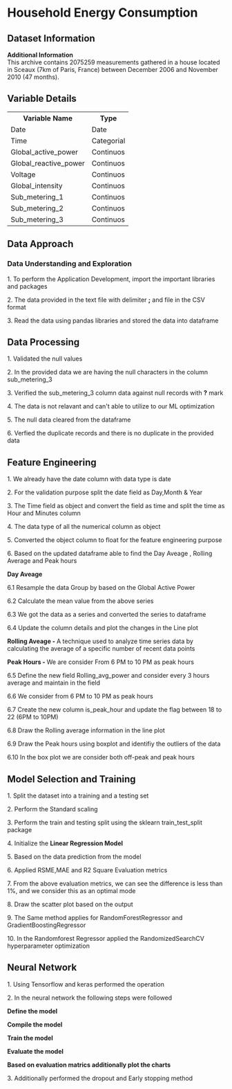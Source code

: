 # Household Energy Consumption
## Dataset Information
<p><b>Additional Information</b><br/>
This archive contains 2075259 measurements gathered in a house located in Sceaux (7km of Paris, France) between December 2006 and November 2010 (47 months).</p>

## Variable Details

<table>
  <tr>
  <th>Variable Name</th>
    <th>Type</th>
  </tr>
  <tr>
        <td>Date</td>
    <td>Date</td>
  </tr>
   <tr>
        <td>Time</td>
    <td>Categorial</td>
  </tr>
     <tr>
        <td>Global_active_power</td>
    <td>Continuos</td>
  </tr>
     <tr>
        <td>Global_reactive_power</td>
    <td>Continuos</td>
  </tr>
     <tr>
        <td>Voltage</td>
    <td>Continuos</td>
  </tr>
     <tr>
        <td>Global_intensity</td>
    <td>Continuos</td>
  </tr>
     <tr>
        <td>Sub_metering_1</td>
    <td>Continuos</td>
  </tr>
     <tr>
        <td>Sub_metering_2</td>
    <td>Continuos</td>
  </tr>
     <tr>
        <td>Sub_metering_3</td>
    <td>Continuos</td>
  </tr>
</table>

## Data Approach
### Data Understanding and Exploration
<p>1. To perform the Application Development, import the important libraries and packages</p>
<p>2. The data provided in the text file with delimiter <b>;</b> and file in the CSV format</p>
<p>3. Read the data using pandas libraries and stored the data into dataframe</p>

## Data Processing 
<p>1. Validated the null values </p>
<p>2. In the provided data we are having the null characters in the column sub_metering_3</p>
<p>3. Verified the sub_metering_3 column data against null records with <b>?</b> mark</p>
<p>4. The data is not relavant and can't able to utilize to our ML optimization </p>
<p>5. The null data cleared from the dataframe</p>
<p>6. Verfied the duplicate records and there is no duplicate in the provided data</p>

## Feature Engineering
<p>1. We already have the date column with data type is date</p>
<p>2. For the validation purpose split the date field as Day,Month & Year</p>
<p>3. The Time field as object and convert the field as time and split the time as Hour and Minutes column</p>
<p>4. The data type of all the numerical column as object</p>
<p>5. Converted the object column to float for the feature engineering purpose</p>
<p>6. Based on the updated dataframe able to find the Day Aveage , Rolling Average and Peak hours</p>
<p><b>Day Aveage</b> </p>
<p>6.1 Resample the data Group by based on the Global Active Power </p>
<p>6.2 Calculate the mean value from the above series</p>
<p>6.3 We got the data as a series and converted the series to dataframe </p>
<p>6.4 Update the column details and plot the changes in the Line plot</p>
<p><b>Rolling Aveage - </b> A technique used to analyze time series data by calculating the average of a specific number of recent data points </p>
<p><b>Peak Hours - </b>We are consider From 6 PM to 10 PM as peak hours</p>
<p>6.5 Define the new field Rolling_avg_power and consider every 3 hours average and maintain in the field  </p>
<p>6.6 We consider from 6 PM to 10 PM as peak hours</p>
<p>6.7 Create the new column is_peak_hour and update the flag between 18 to 22 (6PM to 10PM) </p>
<p>6.8 Draw the Rolling average information in the line plot</p>
<p>6.9 Draw the Peak hours using boxplot and identifiy the outliers of the data</p>
<p>6.10 In the box plot we are consider both off-peak and peak hours</p>

## Model Selection and Training
<p>1. Split the dataset into a training and a testing set</p>
<p>2. Perform the Standard scaling </p>
<p>3. Perform the train and testing split using the sklearn train_test_split package</p>
<p>4. Initialize the <b>Linear Regression Model</b></p>
<p>5. Based on the data prediction from the model </p>
<p>6. Applied RSME,MAE and R2 Square Evaluation metrics</p>
<p>7. From the above evaluation metrics, we can see the difference is less than 1%, and we consider this as an optimal mode</p>
<p>8. Draw the scatter plot based on the output</p>
<p>9. The Same method applies for RandomForestRegressor and GradientBoostingRegressor</p>
<p>10. In the Randomforest Regressor applied the RandomizedSearchCV hyperparameter optimization</p>

## Neural Network
<p>1. Using Tensorflow and keras performed the operation </p>
<p>2. In the neural network the following steps were followed </p>
<p><b>Define the model</b></p>
<p><b>Compile the model</b></p>
<p><b>Train the model</b></p>
<p><b>Evaluate the model</b></p>
<p><b>Based on evaluation matrics additionally plot the charts</b></p>
<p>3. Additionally performed the dropout and Early stopping method</p>
